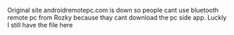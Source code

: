Original site androidremotepc.com is down so people cant use bluetooth remote pc from Rozky because thay cant download the pc side app.
Luckly I still have the file here
